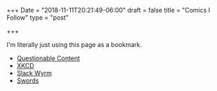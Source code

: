 +++
Date = "2018-11-11T20:21:49-06:00"
draft = false
title = "Comics I Follow"
type = "post"

+++

I'm literally just using this page as a bookmark.

- [Questionable Content](https://questionablecontent.net)
- [XKCD](https://xkcd.com)
- [Slack Wyrm](http://www.joshuawright.net/)
- [Swords](https://swordscomic.com/swords/)
